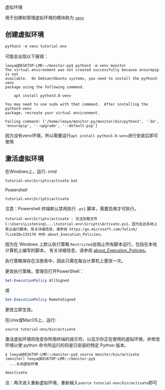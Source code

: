 虚拟环境

用于创建和管理虚拟环境的模块称为 [`venv`](https://docs.python.org/zh-cn/3/library/venv.html#module-venv)

## 创建虚拟环境

```python
python3 -m venv tutorial-env
```

可能会出现以下报错：

```shell
leoya@DESKTOP-LMR:~/monitor-py$ python3 -m venv monitor
The virtual environment was not created successfully because ensurepip is not
available.  On Debian/Ubuntu systems, you need to install the python3-venv
package using the following command.

    apt install python3.8-venv

You may need to use sudo with that command.  After installing the python3-venv
package, recreate your virtual environment.

Failing command: ['/home/leoya/monitor-py/monitor/bin/python3', '-Im', 'ensurepip', '--upgrade', '--default-pip']
```

因为没有venv环境，所以需要运行`apt install python3.8-venv`进行安装后即可使用

## 激活虚拟环境

在Windows上，运行:
cmd
```
tutorial-env\Scripts\activate.bat
```
Powershell
```
tutorial-env\Scripts\activate
```
注意：Powershell 终端默认禁用执行 `.ps1` 脚本，需要启用才可执行。
```
tutorial-env\Scripts\activate : 无法加载文件 C:\Users\Listening\...\tutorial-env\Scripts\Activate.ps1，因为在此系统上禁止运行脚本。有关详细信息，请参阅 https:/go.microsoft.com/fwlink/
?LinkID=135170 中的 about_Execution_Policies。
```
因为在 Windows 上默认执行策略 `Restricted`会阻止所有脚本运行，包括在本地计算机上编写的脚本。 有关详细信息，请参阅 [about_Execution_Policies](https://learn.microsoft.com/zh-cn/powershell/module/microsoft.powershell.core/about/about_execution_policies?view=powershell-7.3)。

执行策略保存在注册表中，因此只需在每台计算机上更改一次。

更改执行策略，管理员打开PowerShell：

```powershell
Set-ExecutionPolicy AllSigned
```

或

```powershell
Set-ExecutionPolicy RemoteSigned
```

更改立即生效。



在Unix或MacOS上，运行:

```
source tutorial-env/bin/activate
```
激活虚拟环境将改变你所用终端的提示符，以显示你正在使用的虚拟环境，并修改环境以使 python 命令所运行的将是已安装的特定 Python 版本。

```
$ leoya@DESKTOP-LMR:~/monitor-py$ source monitor/bin/activate
(monitor) leoya@DESKTOP-LMR:~/monitor-py$
  ...关闭虚拟环境
```

```python
deactivate
```



注：再次进入重新虚拟环境，重新输入`source tutorial-env/bin/activate`即可